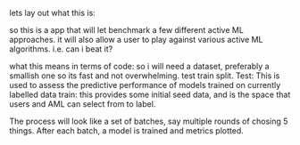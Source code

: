 lets lay out what this is:

so this is a app that will let benchmark a few different active ML approaches.
it will also allow a user to play against various active ML algorithms. i.e. can i beat it?


what this means in terms of code:
so i will need a dataset, preferably a smallish one so its fast and not overwhelming.
test train split.
Test:
  This is used to assess the predictive performance of models trained on currently labelled data
train:
  this provides some initial seed data, and is the space that users and AML can select from to label.

The process will look like a set of batches, say multiple rounds of chosing 5 things.
After each batch, a model is trained and metrics plotted.